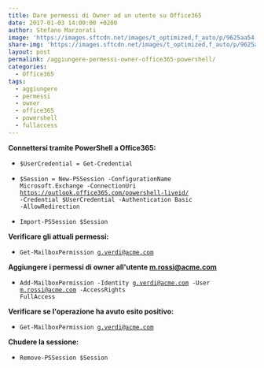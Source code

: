 ```yaml
---
title: Dare permessi di Owner ad un utente su Office365
date: 2017-01-03 14:00:00 +0200
author: Stefano Marzorati
image: 'https://images.sftcdn.net/images/t_optimized,f_auto/p/9625aa54-96d0-11e6-aca8-00163ec9f5fa/3338717603/office-online-logo.png'
share-img: 'https://images.sftcdn.net/images/t_optimized,f_auto/p/9625aa54-96d0-11e6-aca8-00163ec9f5fa/3338717603/office-online-logo.png'
layout: post
permalink: /aggiungere-permessi-owner-office365-powershell/
categories:
  - Office365
tags:
  - aggiungere
  - permessi
  - owner
  - office365
  - powershell
  - fullaccess
---
```

**Connettersi tramite PowerShell a Office365:**   

  - <code>$UserCredential = Get-Credential</code>

  - <code>$Session = New-PSSession -ConfigurationName Microsoft.Exchange -ConnectionUri https://outlook.office365.com/powershell-liveid/ -Credential $UserCredential -Authentication Basic -AllowRedirection</code>

  - <code>Import-PSSession $Session</code>

**Verificare gli attuali permessi:**   

  - <code>Get-MailboxPermission g.verdi@acme.com</code>

**Aggiungere i permessi di owner all'utente m.rossi@acme.com**   

  - <code>Add-MailboxPermission -Identity g.verdi@acme.com -User m.rossi@acme.com -AccessRights FullAccess</code>

**Verificare se l'operazione ha avuto esito positivo:**   

  - <code>Get-MailboxPermission g.verdi@acme.com</code>

**Chudere la sessione:**   

  - <code>Remove-PSSession $Session</code>
